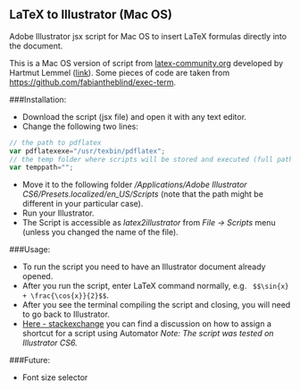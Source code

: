 ## LaTeX to Illustrator (Mac OS)
Adobe Illustrator jsx script for Mac OS to insert LaTeX formulas directly into the document.

This is a Mac OS version of script from [latex-community.org](http://latex-community.org/) developed by Hartmut Lemmel ([link](http://latex-community.org/know-how/latexs-friends/61-latexs-friends-others/381-combining-latex-and-illustrator)).
Some pieces of code are taken from https://github.com/fabiantheblind/exec-term.

###Installation:
- Download the script (jsx file) and open it with any text editor.
- Change the following two lines:
```javascript
// the path to pdflatex
var pdflatexexe="/usr/texbin/pdflatex";
// the temp folder where scripts will be stored and executed (full path)
var temppath="";
```
- Move it to the following folder */Applications/Adobe Illustrator CS6/Presets.localized/en_US/Scripts* (note that the path might be different in your particular case).
- Run your Illustrator.
- The Script is accessible as *latex2illustrator* from *File -> Scripts* menu (unless you changed the name of the file).

###Usage:
- To run the script you need to have an Illustrator document already opened.
- After you run the script, enter LaTeX command normally, e.g. ``` $$\sin{x} + \frac{\cos{x}}{2}$$```.
- After you see the terminal compiling the script and closing, you will need to go back to Illustrator.
- [Here - stackexchange](http://graphicdesign.stackexchange.com/questions/63439/how-to-set-keyboard-shortcut-to-run-script-in-illustrator) you can find a discussion on how to assign a shortcut for a script using Automator
*Note: The script was tested on Illustrator CS6.*

###Future:
- Font size selector
